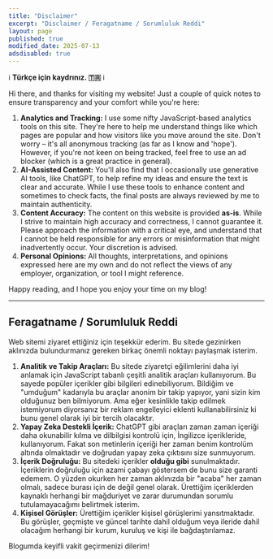 ```yaml
---
title: "Disclaimer"
excerpt: "Disclaimer / Feragatname / Sorumluluk Reddi"
layout: page
published: true
modified_date: 2025-07-13
adsdisabled: true
---
```


ℹ️ **Türkçe için kaydrınız. 🇹🇷** ℹ️

Hi there, and thanks for visiting my website! Just a couple of quick notes to
ensure transparency and your comfort while you're here:

1. **Analytics and Tracking:** I use some nifty JavaScript-based analytics tools
  on this site. They're here to help me understand things like which pages are
  popular and how visitors like you move around the site. Don't worry – it's all
  anonymous tracking (as far as I know and 'hope'). However, if you're not keen
  on being tracked, feel free to use an ad blocker (which is a great practice in
  general).
2. **AI-Assisted Content:** You'll also find that I occasionally use generative
  AI tools, like ChatGPT, to help refine my ideas and ensure the text is clear
  and accurate. While I use these tools to enhance content and sometimes to
  check facts, the final posts are always reviewed by me to maintain
  authenticity.
3. **Content Accuracy:** The content on this website is provided **as-is**.
  While I strive to maintain high accuracy and correctness, I cannot guarantee
  it. Please approach the information with a critical eye, and understand that I
  cannot be held responsible for any errors or misinformation that might
  inadvertently occur. Your discretion is advised.
4. **Personal Opinions:** All thoughts, interpretations, and opinions expressed here
  are my own and do not reflect the views of any employer, organization, or tool
  I might reference.

Happy reading, and I hope you enjoy your time on my blog!

---

## Feragatname / Sorumluluk Reddi

Web sitemi ziyaret ettiğiniz için teşekkür ederim. Bu sitede gezinirken
aklınızda bulundurmanız gereken birkaç önemli noktayı paylaşmak isterim.

1. **Analitik ve Takip Araçları:** Bu sitede ziyaretçi eğilimlerini daha iyi
  anlamak için JavaScript tabanlı çeşitli analitik araçları kullanıyorum. Bu
  sayede popüler içerikler gibi bilgileri edinebiliyorum. Bildiğim ve "umduğum"
  kadarıyla bu araçlar anonim bir takip yapıyor, yani sizin kim olduğunuz ben
  bilmiyorum. Ama eğer kesinlikle takip edilmek istemiyorum diyorsanız bir
  reklam engelleyici eklenti kullanabilirsiniz ki bunu genel olarak iyi bir
  tercih olacaktır.
2. **Yapay Zeka Destekli İçerik:** ChatGPT gibi araçları zaman zaman içeriği
  daha okunabilir kılma ve dilbilgisi kontrolü için, İngilizce içerikleride,
  kullanıyorum. Fakat son metinlerin içeriği her zaman benim kontrolüm altında
  olmaktadır ve doğrudan yapay zeka çıktısını size sunmuyorum.
3. **İçerik Doğruluğu:** Bu sitedeki içerikler **olduğu gibi** sunulmaktadır.
  İçeriklerin doğruluğu için azami çabayı göstersem de bunu size garanti edemem.
  O yüzden okurken her zaman aklınızda bir "acaba" her zaman olmalı, sadece
  burası için de değil genel olarak. Ürettiğim içeriklerden kaynaklı herhangi
  bir mağduriyet ve zarar durumundan sorumlu tutulamayacağımı belirtmek isterim.
4. **Kişisel Görüşler:** Ürettiğim içerikler kişisel görüşlerimi yansıtmaktadır.
  Bu görüşler, geçmişte ve güncel tarihte dahil olduğum veya ileride dahil
  olacağım herhangi bir kurum, kuruluş ve kişi ile bağdaştırılamaz.

Blogumda keyifli vakit geçirmenizi dilerim!
